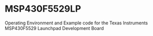 # MSP430F5529LP
Operating Environment and Example code for the Texas Instruments MSP430F5529 Launchpad Development Board
